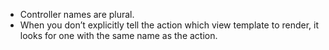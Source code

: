 - Controller names are plural. 
- When you don’t explicitly tell the action which view template to render, it looks for one with the same name as the action.
